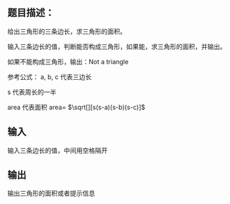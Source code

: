 ## 题目描述： 
给出三角形的三条边长，求三角形的面积。 

输入三条边长的值，判断能否构成三角形，如果能，求三角形的面积，并输出。 

如果不能构成三角形，输出：Not a triangle  

参考公式： 
a, b, c 代表三边长

s 代表周长的一半

area 代表面积 area= $\sqrt[][s(s-a)(s-b)(s-c)]$

## 输入
输入三条边长的值，中间用空格隔开 

## 输出
输出三角形的面积或者提示信息 